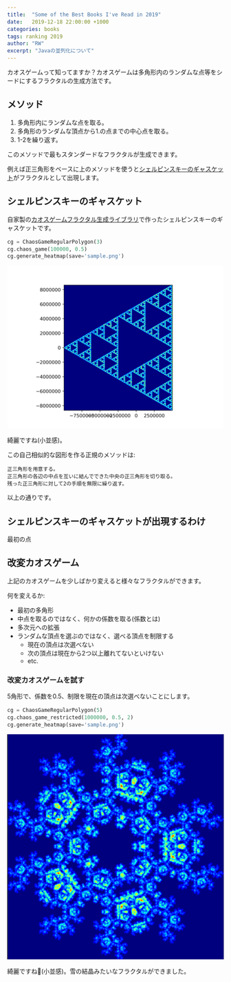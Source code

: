 ```yaml
---
title:  "Some of the Best Books I've Read in 2019"
date:   2019-12-18 22:00:00 +1000
categories: books
tags: ranking 2019
author: "RW"
excerpt: "Javaの並列化について"
---
```


カオスゲームって知ってますか？カオスゲームは多角形内のランダムな点等をシードにするフラクタルの生成方法です。

## メソッド

1. 多角形内にランダムな点を取る。
2. 多角形のランダムな頂点から1.の点までの中心点を取る。
3. 1-2を繰り返す。

このメソッドで最もスタンダードなフラクタルが生成できます。

例えば正三角形をベースに上のメソッドを使うと[シェルピンスキーのギャスケット](https://ja.wikipedia.org/wiki/シェルピンスキーのギャスケット)がフラクタルとして出現します。

## シェルピンスキーのギャスケット

自家製の[カオスゲームフラクタル生成ライブラリ](https://github.com/RW21/fractal-art)で作ったシェルピンスキーのギャスケットです。

```python
cg = ChaosGameRegularPolygon(3)
cg.chaos_game(100000, 0.5)
cg.generate_heatmap(save='sample.png')
```

![](../../assets/images/2020/chaos_game_1.png)

綺麗ですね(小並感)。

この自己相似的な図形を作る正規のメソッドは:

```
正三角形を用意する。
正三角形の各辺の中点を互いに結んでできた中央の正三角形を切り取る。
残った正三角形に対して2の手順を無限に繰り返す。
```

以上の通りです。

## シェルピンスキーのギャスケットが出現するわけ

最初の点

## 改変カオスゲーム

上記のカオスゲームを少しばかり変えると様々なフラクタルができます。

何を変えるか:
- 最初の多角形
- 中点を取るのではなく、何かの係数を取る(係数とは)
- 多次元への拡張
- ランダムな頂点を選ぶのではなく、選べる頂点を制限する
  - 現在の頂点は次選べない
  - 次の頂点は現在から2つ以上離れてないといけない
  - etc.

### 改変カオスゲームを試す

5角形で、係数を0.5、制限を現在の頂点は次選べないことにします。

```python
cg = ChaosGameRegularPolygon(5)
cg.chaos_game_restricted(1000000, 0.5, 2)
cg.generate_heatmap(save='sample.png')
```

![](../../assets/images/2020/chaos_game_2.png)

綺麗ですね(小並感)。雪の結晶みたいなフラクタルができました。